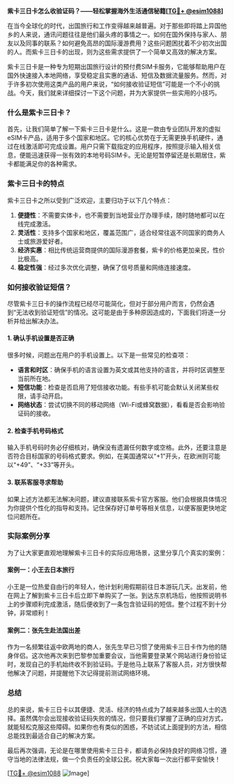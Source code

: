**紫卡三日卡怎么收验证码？——轻松掌握海外生活通信秘籍[[TG💪+ @esim1088](https://t.me/s/esim1088)]**

在当今全球化的时代，出国旅行和工作变得越来越普遍。对于那些即将踏上异国他乡的人来说，通讯问题往往是他们最头疼的事情之一。如何在国外保持与家人、朋友以及同事的联系？如何避免高昂的国际漫游费用？这些问题困扰着不少初次出国的人。而紫卡三日卡的出现，则为这些需求提供了一个简单又高效的解决方案。

紫卡三日卡是一种专为短期出国旅行设计的预付费SIM卡服务，它能够帮助用户在国外快速接入本地网络，享受稳定且实惠的通话、短信及数据流量服务。然而，对于许多初次使用这类产品的用户来说，“如何接收验证短信”可能是一个不小的挑战。今天，我们就来详细探讨一下这个问题，并为大家提供一些实用的小技巧。

### 什么是紫卡三日卡？

首先，让我们简单了解一下紫卡三日卡是什么。这是一款由专业团队开发的虚拟eSIM卡产品，适用于多个国家和地区。它的核心优势在于无需更换手机硬件，通过在线激活即可完成设置。用户只需下载指定的应用程序，按照提示输入相关信息，便能迅速获得一张有效的本地号码SIM卡。无论是短暂停留还是长期居住，紫卡都能满足你的各种需求。

### 紫卡三日卡的特点

紫卡三日卡之所以受到广泛欢迎，主要归功于以下几个特点：

1. **便捷性**：不需要实体卡，也不需要到当地营业厅办理手续，随时随地都可以在线完成激活。
2. **灵活性**：支持多个国家和地区，覆盖范围广，适合经常往返不同国家的商务人士或旅游爱好者。
3. **经济实惠**：相比传统运营商提供的国际漫游套餐，紫卡的价格更加亲民，性价比极高。
4. **稳定性强**：经过多次优化调整，确保了信号质量和网络连接速度。

### 如何接收验证短信？

尽管紫卡三日卡的操作流程已经尽可能简化，但对于部分用户而言，仍然会遇到“无法收到验证短信”的情况。这可能是由于多种原因造成的，下面我们将逐一分析并给出解决办法。

#### 1. 确认手机设置是否正确
很多时候，问题出在用户的手机设置上。以下是一些常见的检查项：
- **语言和时区**：确保手机的语言设置为英文或其他支持的语言，并将时区调整至当前所在地。
- **短信功能**：检查是否启用了短信接收功能。有些手机可能会默认关闭某些权限，请手动开启。
- **网络状态**：尝试切换不同的移动网络（Wi-Fi或蜂窝数据），看看是否会影响验证码的接收。

#### 2. 检查手机号码格式
输入手机号码时务必仔细核对，确保没有遗漏任何数字或空格。此外，还要注意是否符合目标国家的号码格式要求。例如，在美国通常以“+1”开头，在欧洲则可能以“+49”、“+33”等开头。

#### 3. 联系客服寻求帮助
如果上述方法都无法解决问题，建议直接联系紫卡官方客服。他们会根据具体情况为你提供个性化的指导和支持。记住保存好订单号等相关信息，以便客服更快地定位问题所在。

### 实际案例分享

为了让大家更直观地理解紫卡三日卡的实际应用场景，这里分享几个真实的案例：

#### 案例一：小王去日本旅行
小王是一位热爱自由行的年轻人，他计划利用假期前往日本游玩几天。出发前，他在网上了解到紫卡三日卡后立即下单购买了一张。到达东京机场后，他按照说明书上的步骤顺利完成激活，随后便收到了一条包含验证码的短信。整个过程不到十分钟，非常顺利！

#### 案例二：张先生赴法国出差
作为一名频繁往返中欧两地的商人，张先生早已习惯了使用紫卡三日卡作为他的随身伴侣。这次他再次来到巴黎参加重要会议，当他需要登录某个网站进行身份验证时，发现自己的手机始终收不到验证码。于是他马上联系了客服人员，对方很快帮他解决了问题，并提醒他下次记得提前测试网络环境。

### 总结

总的来说，紫卡三日卡以其便捷、灵活、经济的特点成为了越来越多出国人士的选择。虽然偶尔会出现接收验证码失败的情况，但只要我们掌握了正确的应对方式，就能轻松克服这些障碍。如果你也有类似的困惑，不妨试试上面提到的方法，相信总能找到最适合自己的解决方案。

最后再次强调，无论是在哪里使用紫卡三日卡，都请务必保持良好的网络习惯，遵守当地的法律法规，做一个负责任的全球公民。祝大家每一次出行都平安愉快！

[[TG💪+ @esim1088](https://t.me/s/esim1088) ![Image](https://i.postimg.cc/4NQfJmqS/Snipaste-2025-05-13-00-14-12.png)]